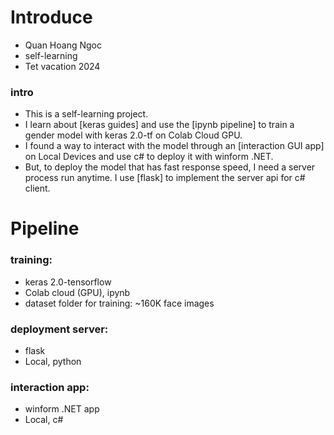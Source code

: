 # Introduce   
- Quan Hoang Ngoc
- self-learning
- Tet vacation 2024
### intro
- This is a self-learning project. 
- I learn about [keras guides] and use the [ipynb pipeline] to train a gender model with keras 2.0-tf on Colab Cloud GPU. 
- I found a way to interact with the model through  an [interaction GUI app] on Local Devices  and use c# to deploy it with winform .NET. 
- But, to deploy the model that has fast response speed, I need a server process run anytime. I use [flask] to implement the server api for c# client. 

# Pipeline 
### training: 
- keras 2.0-tensorflow
- Colab cloud (GPU), ipynb
- dataset folder for training: ~160K face images  
### deployment server: 
- flask
- Local, python
### interaction app: 
- winform .NET app
- Local, c#
  
